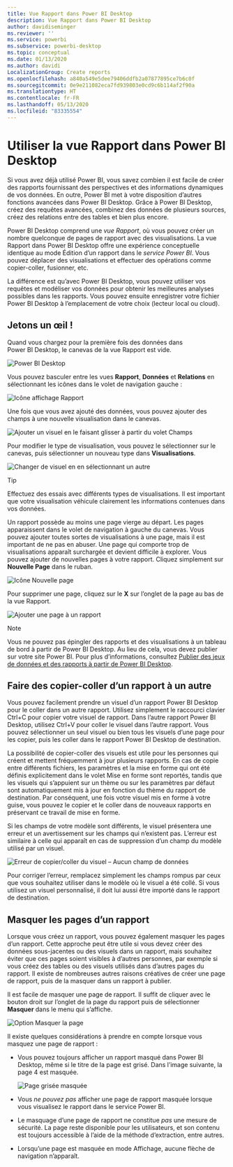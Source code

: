 ```yaml
---
title: Vue Rapport dans Power BI Desktop
description: Vue Rapport dans Power BI Desktop
author: davidiseminger
ms.reviewer: ''
ms.service: powerbi
ms.subservice: powerbi-desktop
ms.topic: conceptual
ms.date: 01/13/2020
ms.author: davidi
LocalizationGroup: Create reports
ms.openlocfilehash: a840a549e5dee79406ddfb2a07877895ce7b6c0f
ms.sourcegitcommit: 0e9e211082eca7fd939803e0cd9c6b114af2f90a
ms.translationtype: HT
ms.contentlocale: fr-FR
ms.lasthandoff: 05/13/2020
ms.locfileid: "83335554"
---
```

# <a name="work-with-report-view-in-power-bi-desktop"></a>Utiliser la vue Rapport dans Power BI Desktop

Si vous avez déjà utilisé Power BI, vous savez combien il est facile de créer des rapports fournissant des perspectives et des informations dynamiques de vos données. En outre, Power BI met à votre disposition d’autres fonctions avancées dans Power BI Desktop. Grâce à Power BI Desktop, créez des requêtes avancées, combinez des données de plusieurs sources, créez des relations entre des tables et bien plus encore.

Power BI Desktop comprend une *vue Rapport*, où vous pouvez créer un nombre quelconque de pages de rapport avec des visualisations. La vue Rapport dans Power BI Desktop offre une expérience conceptuelle identique au mode Édition d’un rapport dans le *service Power BI*. Vous pouvez déplacer des visualisations et effectuer des opérations comme copier-coller, fusionner, etc.

La différence est qu’avec Power BI Desktop, vous pouvez utiliser vos requêtes et modéliser vos données pour obtenir les meilleures analyses possibles dans les rapports. Vous pouvez ensuite enregistrer votre fichier Power BI Desktop à l’emplacement de votre choix (lecteur local ou cloud).

## <a name="lets-take-a-look"></a>Jetons un œil !

Quand vous chargez pour la première fois des données dans Power BI Desktop, le canevas de la vue Rapport est vide.

![Power BI Desktop](media/desktop-report-view/pbi_reportviewinpbidesigner_reportview.png)

Vous pouvez basculer entre les vues **Rapport**, **Données** et **Relations** en sélectionnant les icônes dans le volet de navigation gauche :

![Icône affichage Rapport](media/desktop-report-view/pbi_reportviewinpbidesigner_changeview.png)

Une fois que vous avez ajouté des données, vous pouvez ajouter des champs à une nouvelle visualisation dans le canevas.

![Ajouter un visuel en le faisant glisser à partir du volet Champs](media/desktop-report-view/pbid_reportview_addvis.gif)

Pour modifier le type de visualisation, vous pouvez le sélectionner sur le canevas, puis sélectionner un nouveau type dans **Visualisations**.

![Changer de visuel en en sélectionnant un autre](media/desktop-report-view/pbid_reportview_changevis.gif)

> [!TIP]
> Effectuez des essais avec différents types de visualisations. Il est important que votre visualisation véhicule clairement les informations contenues dans vos données.

Un rapport possède au moins une page vierge au départ. Les pages apparaissent dans le volet de navigation à gauche du canevas. Vous pouvez ajouter toutes sortes de visualisations à une page, mais il est important de ne pas en abuser. Une page qui comporte trop de visualisations apparaît surchargée et devient difficile à explorer. Vous pouvez ajouter de nouvelles pages à votre rapport. Cliquez simplement sur **Nouvelle Page** dans le ruban.

![Icône Nouvelle page](media/desktop-report-view/pbidesignerreportviewnewpage.png)

Pour supprimer une page, cliquez sur le **X** sur l’onglet de la page au bas de la vue Rapport.

![Ajouter une page à un rapport](media/desktop-report-view/pbi_reportviewinpbidesigner_deletepage.png)

> [!NOTE]
> Vous ne pouvez pas épingler des rapports et des visualisations à un tableau de bord à partir de Power BI Desktop. Au lieu de cela, vous devez publier sur votre site Power BI. Pour plus d’informations, consultez [Publier des jeux de données et des rapports à partir de Power BI Desktop](desktop-upload-desktop-files.md).

## <a name="copy-and-paste-between-reports"></a>Faire des copier-coller d’un rapport à un autre

Vous pouvez facilement prendre un visuel d’un rapport Power BI Desktop pour le coller dans un autre rapport. Utilisez simplement le raccourci clavier Ctrl+C pour copier votre visuel de rapport. Dans l’autre rapport Power BI Desktop, utilisez Ctrl+V pour coller le visuel dans l’autre rapport. Vous pouvez sélectionner un seul visuel ou bien tous les visuels d’une page pour les copier, puis les coller dans le rapport Power BI Desktop de destination.

La possibilité de copier-coller des visuels est utile pour les personnes qui créent et mettent fréquemment à jour plusieurs rapports. En cas de copie entre différents fichiers, les paramètres et la mise en forme qui ont été définis explicitement dans le volet Mise en forme sont reportés, tandis que les visuels qui s’appuient sur un thème ou sur les paramètres par défaut sont automatiquement mis à jour en fonction du thème du rapport de destination. Par conséquent, une fois votre visuel mis en forme à votre guise, vous pouvez le copier et le coller dans de nouveaux rapports en préservant ce travail de mise en forme.

Si les champs de votre modèle sont différents, le visuel présentera une erreur et un avertissement sur les champs qui n’existent pas. L’erreur est similaire à celle qui apparaît en cas de suppression d’un champ du modèle utilisé par un visuel.

![Erreur de copier/coller du visuel – Aucun champ de données](media/desktop-report-view/report-view_07.png)

Pour corriger l’erreur, remplacez simplement les champs rompus par ceux que vous souhaitez utiliser dans le modèle où le visuel a été collé. Si vous utilisez un visuel personnalisé, il doit lui aussi être importé dans le rapport de destination.

## <a name="hide-report-pages"></a>Masquer les pages d’un rapport

Lorsque vous créez un rapport, vous pouvez également masquer les pages d’un rapport. Cette approche peut être utile si vous devez créer des données sous-jacentes ou des visuels dans un rapport, mais souhaitez éviter que ces pages soient visibles à d’autres personnes, par exemple si vous créez des tables ou des visuels utilisés dans d’autres pages du rapport. Il existe de nombreuses autres raisons créatives de créer une page de rapport, puis de la masquer dans un rapport à publier.

Il est facile de masquer une page de rapport. Il suffit de cliquer avec le bouton droit sur l’onglet de la page du rapport puis de sélectionner **Masquer** dans le menu qui s’affiche.

![Option Masquer la page](media/desktop-report-view/report-view_05.png)

Il existe quelques considérations à prendre en compte lorsque vous masquez une page de rapport :

* Vous pouvez toujours afficher un rapport masqué dans Power BI Desktop, même si le titre de la page est grisé. Dans l’image suivante, la page 4 est masquée.

    ![Page grisée masquée](media/desktop-report-view/report-view_06.png)

* Vous *ne pouvez pas* afficher une page de rapport masquée lorsque vous visualisez le rapport dans le service Power BI.

* Le masquage d’une page de rapport ne constitue *pas* une mesure de sécurité. La page reste disponible pour les utilisateurs, et son contenu est toujours accessible à l’aide de la méthode d’extraction, entre autres.

* Lorsqu’une page est masquée en mode Affichage, aucune flèche de navigation n’apparaît.
